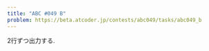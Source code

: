 ```yaml
---
title: "ABC #049 B"
problem: https://beta.atcoder.jp/contests/abc049/tasks/abc049_b
---
```

2行ずつ出力する.
